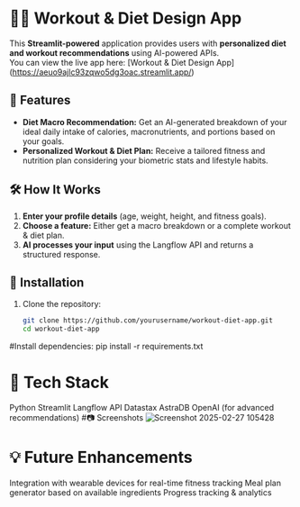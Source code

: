 
# 🏋️‍♂️ Workout & Diet Design App 

This **Streamlit-powered** application provides users with **personalized diet and workout recommendations** using AI-powered APIs.  
You can view the live app here: [Workout & Diet Design App] (https://aeuo9ajlc93zqwo5dg3oac.streamlit.app/)

## 🚀 Features  
- **Diet Macro Recommendation:** Get an AI-generated breakdown of your ideal daily intake of calories, macronutrients, and portions based on your goals.  
- **Personalized Workout & Diet Plan:** Receive a tailored fitness and nutrition plan considering your biometric stats and lifestyle habits.  

## 🛠️ How It Works  
1. **Enter your profile details** (age, weight, height, and fitness goals).  
2. **Choose a feature:** Either get a macro breakdown or a complete workout & diet plan.  
3. **AI processes your input** using the Langflow API and returns a structured response.  

## 🔧 Installation  
1. Clone the repository:  
   ```bash
   git clone https://github.com/yourusername/workout-diet-app.git  
   cd workout-diet-app  

#Install dependencies:
pip install -r requirements.txt  

# 📌 Tech Stack
Python
Streamlit
Langflow API
Datastax AstraDB
OpenAI (for advanced recommendations)
#📷 Screenshots
![Screenshot 2025-02-27 105428](https://github.com/user-attachments/assets/7d6f4145-3c66-404d-9082-dc98ff4e356a)


# 💡 Future Enhancements
Integration with wearable devices for real-time fitness tracking
Meal plan generator based on available ingredients
Progress tracking & analytics

